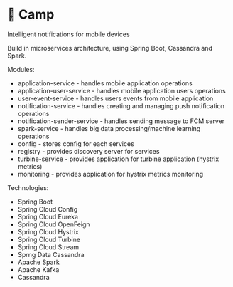 # :star2: Camp
Intelligent notifications for mobile devices

Build in microservices architecture, using Spring Boot, Cassandra and Spark.

Modules:
* application-service - handles mobile application operations
* application-user-service - handles mobile application users operations
* user-event-service - handles users events from mobile application
* notification-service - handles creating and managing push notification operations
* notification-sender-service - handles sending message to FCM server
* spark-service - handles big data processing/machine learning operations
* config - stores config for each services
* registry - provides discovery server for services
* turbine-service - provides application for turbine application (hystrix metrics)
* monitoring - provides application for hystrix metrics monitoring

Technologies:
* Spring Boot
* Spring Cloud Config
* Spring Cloud Eureka
* Spring Cloud OpenFeign
* Spring Cloud Hystrix
* Spring Cloud Turbine
* Spring Cloud Stream
* Sprng Data Cassandra
* Apache Spark
* Apache Kafka
* Cassandra

